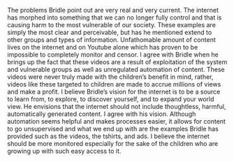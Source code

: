 The problems Bridle point out are very real and very current. The internet has morphed into something that we can no longer fully control and that is causing harm to the most vulnerable of our society. These examples are simply the most clear and perceivable, but has he mentioned extend to other groups and types of information. Unfathomable amount of content lives on the internet and on Youtube alone which has proven to be impossible to completely monitor and censor. I agree with Bridle when he brings up the fact that these videos are a result of exploitation of the system and vulnerable groups as well as unregulated automation of content. These videos were never truly made with the children’s benefit in mind, rather, videos like these targeted to children are made to accrue millions of views and make a profit.
	I believe Bridle’s vision for the internet is to be a source to learn from, to explore, to discover yourself, and to expand your world view. He envisions that the internet should not include thoughtless, harmful, automatically generated content. I agree with his vision. Although automation seems helpful and makes processes easier, it allows for content to go unsupervised and what we end up with are the examples Bridle has provided such as the videos, the tshirts, and ads. I believe the internet should be more monitored especially for the sake of the children who are growing up with such easy access to it.
